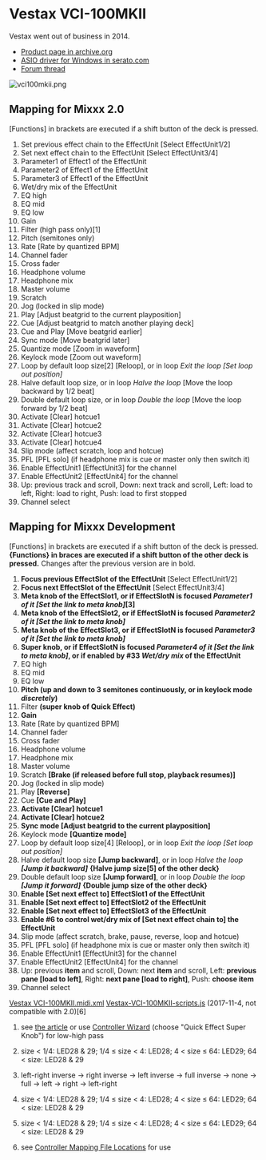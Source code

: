 # Vestax VCI-100MKII

Vestax went out of business in 2014.

  - [Product page in
    archive.org](http://web.archive.org/web/20140809134938/http://www.vestax.com/v/products/detail.php?cate_id=118&parent_id=8)
  - [ASIO driver for Windows in
    serato.com](https://support.serato.com/hc/en-us/articles/203593924-Vestax-Hardware-Drivers-and-Firmware)
  - [Forum thread](http://www.mixxx.org/forums/viewtopic.php?f=7&t=6038)

![vci100mkii.png](vci100mkii.png)

## Mapping for Mixxx 2.0

\[Functions\] in brackets are executed if a shift button of the deck is
pressed.

1.  Set previous effect chain to the EffectUnit \[Select EffectUnit1/2\]
2.  Set next effect chain to the EffectUnit \[Select EffectUnit3/4\]
3.  Parameter1 of Effect1 of the EffectUnit
4.  Parameter2 of Effect1 of the EffectUnit
5.  Parameter3 of Effect1 of the EffectUnit
6.  Wet/dry mix of the EffectUnit
7.  EQ high
8.  EQ mid
9.  EQ low
10. Gain
11. Filter (high pass only)\[1\]
12. Pitch (semitones only)
13. Rate \[Rate by quantized BPM\]
14. Channel fader
15. Cross fader
16. Headphone volume
17. Headphone mix
18. Master volume
19. Scratch
20. Jog (locked in slip mode)
21. Play \[Adjust beatgrid to the current playposition\]
22. Cue \[Adjust beatgrid to match another playing deck\]
23. Cue and Play \[Move beatgrid earlier\]
24. Sync mode \[Move beatgrid later\]
25. Quantize mode \[Zoom in waveform\]
26. Keylock mode \[Zoom out waveform\]
27. Loop by default loop size\[2\] \[Reloop\], or in loop *Exit the loop
    \[Set loop out position\]*
28. Halve default loop size, or in loop *Halve the loop* \[Move the loop
    backward by 1/2 beat\]
29. Double default loop size, or in loop *Double the loop* \[Move the
    loop forward by 1/2 beat\]
30. Activate \[Clear\] hotcue1
31. Activate \[Clear\] hotcue2
32. Activate \[Clear\] hotcue3
33. Activate \[Clear\] hotcue4
34. Slip mode (affect scratch, loop and hotcue)
35. PFL \[PFL solo\] (if headphone mix is cue or master only then switch
    it)
36. Enable EffectUnit1 \[EffectUnit3\] for the channel
37. Enable EffectUnit2 \[EffectUnit4\] for the channel
38. Up: previous track and scroll, Down: next track and scroll, Left:
    load to left, Right: load to right, Push: load to first stopped
39. Channel select

## Mapping for Mixxx Development

\[Functions\] in brackets are executed if a shift button of the deck is
pressed. **{Functions} in braces are executed if a shift button of the
other deck is pressed.** Changes after the previous version are in bold.

1.  **Focus previous EffectSlot of the EffectUnit** \[Select
    EffectUnit1/2\]
2.  **Focus next EffectSlot of the EffectUnit** \[Select EffectUnit3/4\]
3.  **Meta knob of the EffectSlot1, or if EffectSlotN is focused
    *Parameter1 of it \[Set the link to meta knob\]*\[3\]**
4.  **Meta knob of the EffectSlot2, or if EffectSlotN is focused
    *Parameter2 of it \[Set the link to meta knob\]***
5.  **Meta knob of the EffectSlot3, or if EffectSlotN is focused
    *Parameter3 of it \[Set the link to meta knob\]***
6.  **Super knob, or if EffectSlotN is focused *Parameter4 of it \[Set
    the link to meta knob\]*, or if enabled by \#33 *Wet/dry mix* of the
    EffectUnit**
7.  EQ high
8.  EQ mid
9.  EQ low
10. **Pitch (up and down to 3 semitones continuously, or in keylock mode
    *discretely*)**
11. Filter **(super knob of Quick Effect)**
12. **Gain**
13. Rate \[Rate by quantized BPM\]
14. Channel fader
15. Cross fader
16. Headphone volume
17. Headphone mix
18. Master volume
19. Scratch **\[Brake (if released before full stop, playback
    resumes)\]**
20. Jog (locked in slip mode)
21. Play **\[Reverse\]**
22. Cue **\[Cue and Play\]**
23. **Activate \[Clear\] hotcue1**
24. **Activate \[Clear\] hotcue2**
25. **Sync mode \[Adjust beatgrid to the current playposition\]**
26. Keylock mode **\[Quantize mode\]**
27. Loop by default loop size\[4\] \[Reloop\], or in loop *Exit the loop
    \[Set loop out position\]*
28. Halve default loop size **\[Jump backward\]**, or in loop *Halve the
    loop **\[Jump it backward\]*** **{Halve jump size\[5\] of the other
    deck}**
29. Double default loop size **\[Jump forward\]**, or in loop *Double
    the loop **\[Jump it forward\]*** **{Double jump size of the other
    deck}**
30. **Enable \[Set next effect to\] EffectSlot1 of the EffectUnit**
31. **Enable \[Set next effect to\] EffectSlot2 of the EffectUnit**
32. **Enable \[Set next effect to\] EffectSlot3 of the EffectUnit**
33. **Enable \#6 to control wet/dry mix of \[Set next effect chain to\]
    the EffectUnit**
34. Slip mode (affect scratch, brake, pause, reverse, loop and hotcue)
35. PFL \[PFL solo\] (if headphone mix is cue or master only then switch
    it)
36. Enable EffectUnit1 \[EffectUnit3\] for the channel
37. Enable EffectUnit2 \[EffectUnit4\] for the channel
38. Up: previous **item** and scroll, Down: next **item** and scroll,
    Left: **previous pane \[load to left\]**, Right: **next pane \[load
    to right\]**, Push: **choose item**
39. Channel select

[Vestax
VCI-100MKII.midi.xml](https://raw.githubusercontent.com/sohet/mixxx/master/res/controllers/Vestax%20VCI-100MKII.midi.xml)
[Vestax-VCI-100MKII-scripts.js](https://raw.githubusercontent.com/sohet/mixxx/master/res/controllers/Vestax-VCI-100MKII-scripts.js)
(2017-11-4, not compatible with 2.0)\[6\]

1.  see [the
    article](http://www.mixxx.org/forums/viewtopic.php?f=7&t=6038&start=20#p25804)
    or use [Controller
    Wizard](http://www.mixxx.org/manual/2.0/chapters/advanced_topics.html)
    (choose "Quick Effect Super Knob") for low-high pass

2.  size \< 1/4: LED28 & 29; 1/4 ≤ size \< 4: LED28; 4 \< size ≤ 64:
    LED29; 64 \< size: LED28 & 29

3.  left-right inverse -\> right inverse -\> left inverse -\> full
    inverse -\> none -\> full -\> left -\> right -\> left-right

4.  size \< 1/4: LED28 & 29; 1/4 ≤ size \< 4: LED28; 4 \< size ≤ 64:
    LED29; 64 \< size: LED28 & 29

5.  size \< 1/4: LED28 & 29; 1/4 ≤ size \< 4: LED28; 4 \< size ≤ 64:
    LED29; 64 \< size: LED28 & 29

6.  see [Controller Mapping File
    Locations](controller_mapping_file_locations) for use
